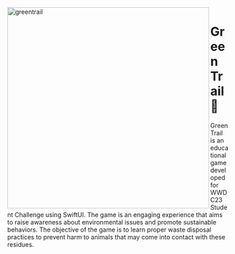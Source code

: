 <img align="left" width="460" alt="greentrail" src="https://user-images.githubusercontent.com/97895129/233811559-63f4cded-255e-4712-81fb-1982dddc8b48.png">

# Green Trail 🌱

Green Trail is an educational game developed for WWDC23 Student Challenge using SwiftUI. The game is an engaging experience that aims to raise awareness about environmental issues and promote sustainable behaviors. The objective of the game is to learn proper waste disposal practices to prevent harm to animals that may come into contact with these residues.
